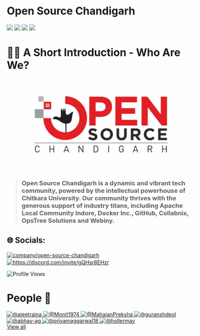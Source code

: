 # Open Source Chandigarh 
<p>
  <img src="https://img.shields.io/badge/Learn -✨-red"/>
  <img src="https://img.shields.io/badge/Foster -✨-red"/>
  <img src="https://img.shields.io/badge/Express -✨-red"/>
  <img src="https://img.shields.io/badge/Open Source is Fun-❤️-white"/>
</p>


# 🙋‍♀️ A Short Introduction - Who Are We?
<!---![](Images/Open-Source-Chandigarh.jpeg)--->
<!---![Open-Source-Chandigarh](https://user-images.githubusercontent.com/91736425/184363962-9105fbaa-9dcd-4503-ab75-3aa731e769f0.jpeg)--->
![O-S-C](https://github.com/Open-Source-Chandigarh/.github/blob/main/profile/Images/logo_osc.png)
> ### Open Source Chandigarh is a dynamic and vibrant tech community, powered by the intellectual powerhouse of Chitkara University. Our community thrives with the generous support of industry titans, including Apache Local Community Indore, Docker Inc., GitHub, Collabnix, OpsTree Solutions and Webiny.

<!---🌈 Contribution guidelines - how can the community get involved?
👩‍💻 Useful resources - where can the community find your docs? Is there anything else the community should know?
🍿 Fun facts - what does your team eat for breakfast?
🧙 Remember, you can do mighty things with the power of [Markdown](https://docs.github.com/github/writing-on-github/getting-started-with-writing-and-formatting-on-github/basic-writing-and-formatting-syntax)
--->
## 🌐 Socials:
<p align="left">
<a href="https://www.linkedin.com/company/open-source-chandigarh/" target="blank"><img align="center" src="https://raw.githubusercontent.com/rahuldkjain/github-profile-readme-generator/master/src/images/icons/Social/linked-in-alt.svg" alt="company/open-source-chandigarh" height="30" width="40" /></a>
<a href="https://discord.gg/https://discord.com/invite/gQHsr8EHzr" target="blank"><img align="center" src="https://raw.githubusercontent.com/rahuldkjain/github-profile-readme-generator/master/src/images/icons/Social/discord.svg" alt="https://discord.com/invite/gQHsr8EHzr" height="30" width="40" /></a>
</p>

<p align="left">
  <img src="https://komarev.com/ghpvc/?username=Open-Source-Chandigarh&label=Profile%20views&color=8b00ff&style=flat" alt="Profile Views" />
</p>

# People 👤
<div class="clearfix d-flex flex-wrap" style="margin: -1px">
<a class="member-avatar" data-ga-click="Orgs, go to person, location:profile people module; text:username" data-hovercard-type="user" data-hovercard-url="/users/ajeetraina/hovercard" data-octo-click="hovercard-link-click" data-octo-dimensions="link_type:self" href="/orgs/Open-Source-Chandigarh/people/ajeetraina">
<img class="avatar avatar-user" src="https://avatars.githubusercontent.com/u/313480?s=70&amp;v=4" width="55" height="55" alt="@ajeetraina">
</a>       
<a class="member-avatar" data-ga-click="Orgs, go to person, location:profile people module; text:username" data-hovercard-type="user" data-hovercard-url="/users/Monit1974/hovercard" data-octo-click="hovercard-link-click" data-octo-dimensions="link_type:self" href="/orgs/Open-Source-Chandigarh/people/Monit1974">
<img class="avatar avatar-user" src="https://avatars.githubusercontent.com/u/106236449?s=70&amp;v=4" width="55" height="55" alt="@Monit1974">
</a>  
<a class="member-avatar" data-ga-click="Orgs, go to person, location:profile people module; text:username" data-hovercard-type="user" data-hovercard-url="/users/MahajanPreksha/hovercard" data-octo-click="hovercard-link-click" data-octo-dimensions="link_type:self" href="/orgs/Open-Source-Chandigarh/people/MahajanPreksha">
<img class="avatar avatar-user" src="https://avatars.githubusercontent.com/u/121788863?s=70&amp;v=4" width="55" height="55" alt="@MahajanPreksha">
</a>  
<a class="member-avatar" data-ga-click="Orgs, go to person, location:profile people module; text:username" data-hovercard-type="user" data-hovercard-url="/users/guranshdeol/hovercard" data-octo-click="hovercard-link-click" data-octo-dimensions="link_type:self" href="/orgs/Open-Source-Chandigarh/people/guranshdeol">
<img class="avatar avatar-user" src="https://avatars.githubusercontent.com/u/91736425?s=96&amp;v=4" width="55" height="55" alt="@guranshdeol">
</a>  

<a class="member-avatar" data-ga-click="Orgs, go to person, location:profile people module; text:username" data-hovercard-type="user" data-hovercard-url="/users/abhay-ag/hovercard" data-octo-click="hovercard-link-click" data-octo-dimensions="link_type:self" href="/orgs/Open-Source-Chandigarh/people/abhay-ag">
<img class="avatar avatar-user" src="https://avatars.githubusercontent.com/u/97821733?s=96&amp;v=4" width="55" height="55" alt="@abhay-ag">
</a>  
<a class="member-avatar" data-ga-click="Orgs, go to person, location:profile people module; text:username" data-hovercard-type="user" data-hovercard-url="/users/priymaggarwal18/hovercard" data-octo-click="hovercard-link-click" data-octo-dimensions="link_type:self" href="/orgs/Open-Source-Chandigarh/people/priyamaggarwal18">
<img class="avatar avatar-user" src="https://avatars.githubusercontent.com/u/122437027?s=96&amp;v=4" width="55" height="55" alt="@priyamaggarwal18">
</a> 
<a class="member-avatar" data-ga-click="Orgs, go to person, location:profile people module; text:username" data-hovercard-type="user" data-hovercard-url="/users/hollermay/hovercard" data-octo-click="hovercard-link-click" data-octo-dimensions="link_type:self" href="/orgs/Open-Source-Chandigarh/people/hollermay">
<img class="avatar avatar-user" src="https://avatars.githubusercontent.com/u/122338009?s=96&amp;v=4" width="55" height="55" alt="@hollermay">
</a>
      </div>
        <div data-view-component="true" class="mt-2">
          <a text="small" href="/orgs/Open-Source-Chandigarh/people" data-view-component="true" class="Link">
            View all
</a></div>    </div>


